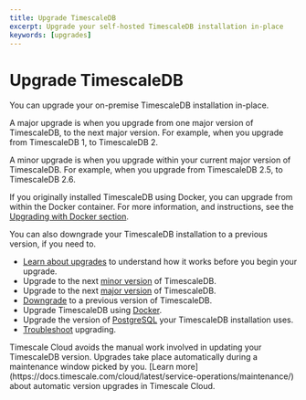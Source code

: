 ```yaml
---
title: Upgrade TimescaleDB
excerpt: Upgrade your self-hosted TimescaleDB installation in-place
keywords: [upgrades]
---
```


# Upgrade TimescaleDB

You can upgrade your on-premise TimescaleDB installation in-place.

A major upgrade is when you upgrade from one major version of TimescaleDB, to
the next major version. For example, when you upgrade from TimescaleDB&nbsp;1,
to TimescaleDB&nbsp;2.

A minor upgrade is when you upgrade within your current major version of
TimescaleDB. For example, when you upgrade from TimescaleDB&nbsp;2.5, to
TimescaleDB&nbsp;2.6.

If you originally installed TimescaleDB using Docker, you can upgrade from
within the Docker container. For more information, and instructions, see the
[Upgrading with Docker section][upgrade-docker].

You can also downgrade your TimescaleDB installation to a previous version, if
you need to.

*   [Learn about upgrades][about-upgrades] to understand how it works
    before you begin your upgrade.
*   Upgrade to the next [minor version][upgrade-minor] of TimescaleDB.
*   Upgrade to the next [major version][upgrade-major] of TimescaleDB.
*   [Downgrade][downgrade] to a previous version of TimescaleDB.
*   Upgrade TimescaleDB using [Docker][upgrade-docker].
*   Upgrade the version of [PostgreSQL][upgrade-pg] your TimescaleDB
    installation uses.
*   [Troubleshoot][upgrade-tshoot] upgrading.

<Highlight type="cloud" header="Upgrade automatically" button="Try Timescale Cloud for free">
Timescale Cloud avoids the manual work involved in updating your TimescaleDB
version. Upgrades take place automatically during a maintenance window picked by
you.
[Learn more](https://docs.timescale.com/cloud/latest/service-operations/maintenance/)
about automatic version upgrades in Timescale Cloud.
</Highlight>

[about-upgrades]: /timescaledb/:currentVersion:/how-to-guides/upgrades/about-upgrades/
[downgrade]: /timescaledb/:currentVersion:/how-to-guides/upgrades/downgrade/
[upgrade-docker]: /timescaledb/:currentVersion:/how-to-guides/upgrades/upgrade-docker/
[upgrade-major]: /timescaledb/:currentVersion:/how-to-guides/upgrades/major-upgrade/
[upgrade-minor]: /timescaledb/:currentVersion:/how-to-guides/upgrades/minor-upgrade/
[upgrade-pg]: /timescaledb/:currentVersion:/how-to-guides/upgrades/upgrade-pg/
[upgrade-tshoot]: /timescaledb/:currentVersion:/how-to-guides/upgrades/troubleshooting/
